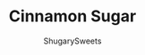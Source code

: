 ---
layout: ../../layouts/MarkdownPostLayout.astro
title: Cinnamon Sugar
author: ShugarySweets
pubDate: 2020-01-21
description: "A lot of recipes call for cinnamon sugar sprinkled over the top. You can certainly buy it premade, but homemade is always better! You can create the ratio YOU enjoy."
image_url: https://www.shugarysweets.com/wp-content/uploads/2020/01/cinnamon-sugar-2.jpg
tags: ["Basics","American"]
calories: 34
protein: 0
carbohydrates: 9
fats: 0
fiber: 0
ingredients: ["1 cup granulated sugar","2 Tablespoons ground cinnamon"]
serves: 1
time: "5 minutes"
prepTime: "5 minutes"
instructions: ["Add sugar and cinnamon to mixing bowl. Stir until they are thoroughly mixed.","Store in airtight container."]
nutrition: ["34 calories","9 grams carbohydrates","0 milligrams cholesterol","0 grams fat","0 grams fiber","0 grams protein","0 grams saturated fat","0 milligrams sodium","8 grams sugar","0 grams trans fat","0 grams unsaturated fat"]
---